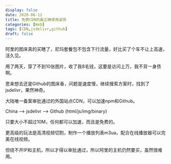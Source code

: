 ```yaml
---
display: false
date: 2020-06-12
title: 免费CDN的最正确使用姿势
categories: [Web]
tags: [CDN,jsdelivr,github]
draft: false
---
```


阿里的图床真的买瞎了，尼玛套餐包不包含下行流量，好比买了个车不让上高速，活久见。

用了两天，穿了不到10张图片，收了我8毛钱，这要是访问上万，我不背一身债啊。

思来想去还是Github的图床香，问题是速度慢，继续搜索方案时，找到了jsdelivr，果然神奇。

大陆唯一备案审批通过的外国站点CDN，可以加速npm和Github。

China --> jsdelivr --> Github (html/js/img/binary)

只要大小不超过10M，任何都可以加速，而且是免费的。

更高级的玩法是高清视频切割，制作一个播放列表m3ua，配合在线播放器可以完美在线视频。

但绕不开IP和主机，所以才得以审批通过，所以阿里的主机仍然要买，虽然很难用。

